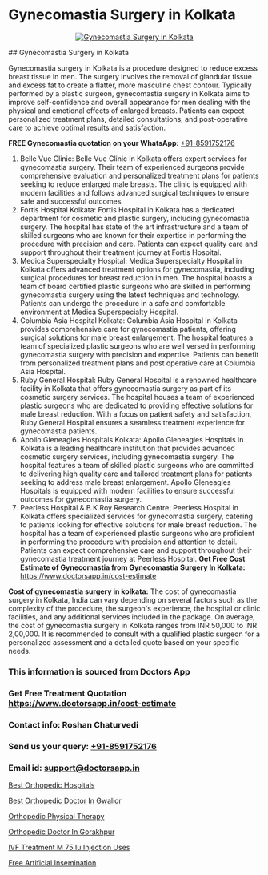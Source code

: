 # Gynecomastia Surgery in Kolkata

<p align="center">
  <a href="null">
    <img src="null" alt="Gynecomastia Surgery in Kolkata">
  </a>
</p>
## Gynecomastia Surgery in Kolkata

Gynecomastia surgery in Kolkata is a procedure designed to reduce excess breast tissue in men. The surgery involves the removal of glandular tissue and excess fat to create a flatter, more masculine chest contour. Typically performed by a plastic surgeon, gynecomastia surgery in Kolkata aims to improve self-confidence and overall appearance for men dealing with the physical and emotional effects of enlarged breasts. Patients can expect personalized treatment plans, detailed consultations, and post-operative care to achieve optimal results and satisfaction.

**FREE Gynecomastia quotation on your WhatsApp:**  [+91-8591752176](https://api.whatsapp.com/send?phone=8591752176)

1) Belle Vue Clinic: Belle Vue Clinic in Kolkata offers expert services for gynecomastia surgery. Their team of experienced surgeons provide comprehensive evaluation and personalized treatment plans for patients seeking to reduce enlarged male breasts. The clinic is equipped with modern facilities and follows advanced surgical techniques to ensure safe and successful outcomes.
2) Fortis Hospital Kolkata: Fortis Hospital in Kolkata has a dedicated department for cosmetic and plastic surgery, including gynecomastia surgery. The hospital has state of the art infrastructure and a team of skilled surgeons who are known for their expertise in performing the procedure with precision and care. Patients can expect quality care and support throughout their treatment journey at Fortis Hospital.
3) Medica Superspecialty Hospital: Medica Superspecialty Hospital in Kolkata offers advanced treatment options for gynecomastia, including surgical procedures for breast reduction in men. The hospital boasts a team of board certified plastic surgeons who are skilled in performing gynecomastia surgery using the latest techniques and technology. Patients can undergo the procedure in a safe and comfortable environment at Medica Superspecialty Hospital.
4) Columbia Asia Hospital Kolkata: Columbia Asia Hospital in Kolkata provides comprehensive care for gynecomastia patients, offering surgical solutions for male breast enlargement. The hospital features a team of specialized plastic surgeons who are well versed in performing gynecomastia surgery with precision and expertise. Patients can benefit from personalized treatment plans and post operative care at Columbia Asia Hospital.
5) Ruby General Hospital: Ruby General Hospital is a renowned healthcare facility in Kolkata that offers gynecomastia surgery as part of its cosmetic surgery services. The hospital houses a team of experienced plastic surgeons who are dedicated to providing effective solutions for male breast reduction. With a focus on patient safety and satisfaction, Ruby General Hospital ensures a seamless treatment experience for gynecomastia patients.
6) Apollo Gleneagles Hospitals Kolkata: Apollo Gleneagles Hospitals in Kolkata is a leading healthcare institution that provides advanced cosmetic surgery services, including gynecomastia surgery. The hospital features a team of skilled plastic surgeons who are committed to delivering high quality care and tailored treatment plans for patients seeking to address male breast enlargement. Apollo Gleneagles Hospitals is equipped with modern facilities to ensure successful outcomes for gynecomastia surgery.
7) Peerless Hospital & B.K.Roy Research Centre: Peerless Hospital in Kolkata offers specialized services for gynecomastia surgery, catering to patients looking for effective solutions for male breast reduction. The hospital has a team of experienced plastic surgeons who are proficient in performing the procedure with precision and attention to detail. Patients can expect comprehensive care and support throughout their gynecomastia treatment journey at Peerless Hospital.
**Get Free Cost Estimate of Gynecomastia from Gynecomastia Surgery In Kolkata:** https://www.doctorsapp.in/cost-estimate

**Cost of gynecomastia surgery in kolkata:**
The cost of gynecomastia surgery in Kolkata, India can vary depending on several factors such as the complexity of the procedure, the surgeon's experience, the hospital or clinic facilities, and any additional services included in the package. On average, the cost of gynecomastia surgery in Kolkata ranges from INR 50,000 to INR 2,00,000. It is recommended to consult with a qualified plastic surgeon for a personalized assessment and a detailed quote based on your specific needs.

### This information is sourced from Doctors App 
### Get Free Treatment Quotation https://www.doctorsapp.in/cost-estimate
### Contact info: Roshan Chaturvedi 
### Send us your query: [+91-8591752176](https://api.whatsapp.com/send?phone=8591752176) 
### Email id: support@doctorsapp.in

[Best Orthopedic Hospitals](https://www.linkedin.com/pulse/best-orthopedic-hospitals-meniscus-tear-treatment-nozme?trackingId=l1m3crgM7MLd0eJhGWS7cg%3D%3D&lipi=urn%3Ali%3Apage%3Ad_flagship3_company_admin%3BYMgSyE7iTb6%2BgQ5kQEIvvw%3D%3D)

[Best Orthopedic Doctor In Gwalior](https://www.linkedin.com/pulse/best-orthopedic-doctor-gwalior-doctorsapp-united-arab-emirates-it9ue?trackingId=WR1i8J63mAz8GEACEsTOuw%3D%3D&lipi=urn%3Ali%3Apage%3Ad_flagship3_company_admin%3Bc8cvKR%2BzQDObJJNC2LloLw%3D%3D)

[Orthopedic Physical Therapy](https://medium.com/@vimalrana22/orthopedic-physical-therapy-9272305cf349)

[Orthopedic Doctor In Gorakhpur](https://medium.com/@vimalrana22/orthopedic-doctor-in-gorakhpur-bec0a4633b30)

[IVF Treatment M 75 Iu Injection Uses](https://doctors-apps.github.io/doctorsapp/ivf-treatment-m-75-iu-injection-uses)

[Free Artificial Insemination](https://doctors-apps.github.io/doctorsapp/free-artificial-insemination)

